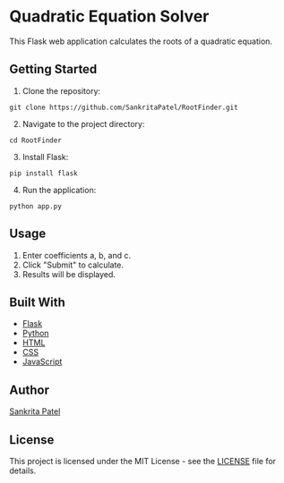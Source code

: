 
# Quadratic Equation Solver

This Flask web application calculates the roots of a quadratic equation.

## Getting Started

1. Clone the repository: 
```
git clone https://github.com/SankritaPatel/RootFinder.git
```
2. Navigate to the project directory: 
```
cd RootFinder
```
3. Install Flask: 
```
pip install flask
```
4. Run the application: 
```
python app.py
```

## Usage

1. Enter coefficients a, b, and c.
2. Click "Submit" to calculate.
3. Results will be displayed.

## Built With

- [Flask](https://flask.palletsprojects.com/en/2.0.x/)
- [Python](https://www.python.org/)
- [HTML](https://html.spec.whatwg.org/)
- [CSS](https://developer.mozilla.org/en-US/docs/Web/CSS)
- [JavaScript](https://developer.mozilla.org/en-US/docs/Web/JavaScript)

## Author

[Sankrita Patel](https://github.com/SankritaPatel)

## License

This project is licensed under the MIT License - see the [LICENSE](LICENSE) file for details.
